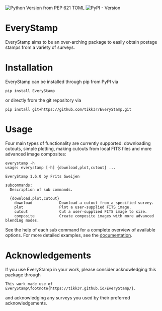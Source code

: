 ![Python Version from PEP 621 TOML](https://img.shields.io/python/required-version-toml?tomlFilePath=https%3A%2F%2Fraw.githubusercontent.com%2Ftikk3r%2FEveryStamp%2Fmaster%2Fpyproject.toml)
![PyPI - Version](https://img.shields.io/pypi/v/EveryStamp)

# EveryStamp
EveryStamp aims to be an over-arching package to easily obtain postage stamps from a variety of surveys.

# Installation
EveryStamp can be installed through pip from PyPI via

    pip install EveryStamp

or directly from the git repository via

    pip install git+https://github.com/tikk3r/EveryStamp.git

# Usage
Four main types of functionality are currently supported: downloading cutouts, simple plotting, making cutouts from local FITS files and more advanced image composites:

    everystamp -h
    usage: everystamp [-h] {download,plot,cutout} ...

    EveryStamp 1.6.0 by Frits Sweijen

    subcommands:
      Description of sub commands.

      {download,plot,cutout}
        download            Download a cutout from a specified survey.
        plot                Plot a user-supplied FITS image.
        cutout              Cut a user-supplied FITS image to size.
        composite           Create composite images with more advanced blending modes.

See the help of each sub command for a complete overview of available options. For more detailed examples, see the [documentation](https://tikk3r.github.io/EveryStamp/).

# Acknowledgements
If you use EveryStamp in your work, please consider acknowledging this package through

    This work made use of EveryStamp\footnote{https://tikk3r.github.io/EveryStamp/}.

and acknowledging any surveys you used by their preferred acknowledgements.
